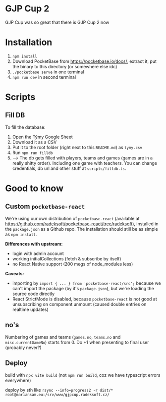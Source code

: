 # GJP Cup 2
GJP Cup was so great that there is GJP Cup 2 now

# Installation
1. `npm install`
2. Download PocketBase from https://pocketbase.io/docs/, extract it, put the binary to this directory (or somewhere else idc)
3. `./pocketbase serve` in one terminal
4. `npm run dev` in second terminal

# Scripts
## Fill DB
To fill the database:
1. Open the Týmy Google Sheet
2. Download it as a CSV
3. Put it to the root folder (right next to this `README.md`) as `tymy.csv`
4. Run `npm run filldb`
5. --> The db gets filled with players, teams and games (games are in a really shitty order). Including one game with teachers.
You can change credentials, db url and other stuff at `scripts/filldb.ts`.

# Good to know
## Custom `pocketbase-react`
We're using our own distribution of `pocketbase-react` (available at https://github.com/radeksoft/pocketbase-react/tree/radeksoft), installed in the `package.json` as a Github repo. The installation should still be as simple as `npm install`.

**Differences with upstream:**
- login with admin account
- working initialCollections (fetch & subscribe by itself)
- no React Native support (200 megs of node_modules less)

**Caveats:**
- importing by `import { ... } from 'pocketbase-react/src';` because we can't import the package (by it's `package.json`), but we're loading the source code directly
- React StrictMode is disabled, because `pocketbase-react` is not good at unsubscribing on component unmount (caused double entries on realtime updates)

## no's
Numbering of games and teams (`games.no`, `teams.no` and `misc.currentGameNo`) starts from 0. Do +1 when presenting to final user (probably never?)

## Deploy
build with `npx vite build` (not `npm run build`, coz we have typescript errors everywhere)

deploy by sth like `rsync --info=progress2 -r dist/* root@mariansam.eu:/srv/www/gjpcup.radeksoft.cz/`
